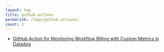```yaml
---
layout: tag
title: guthub-actions
permalink: /tags/guthub-actions/
count: 1
---
```


- [GitHub Action for Monitoring Workflow Billing with Custom Metrics in Datadog](https://gosein.de/datadog-custom-metric.html)
